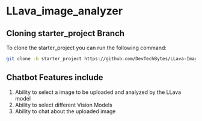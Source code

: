 # LLava_image_analyzer

## Cloning starter_project Branch

To clone the starter_project you can run the following command:

```bash
git clone -b starter_project https://github.com/DevTechBytes/LLava-Image-Analyzer.git
```

## Chatbot Features include

1. Ability to select a image to be uploaded and analyzed by the LLava model
2. Ability to select different Vision Models
3. Ability to chat about the uploaded image
